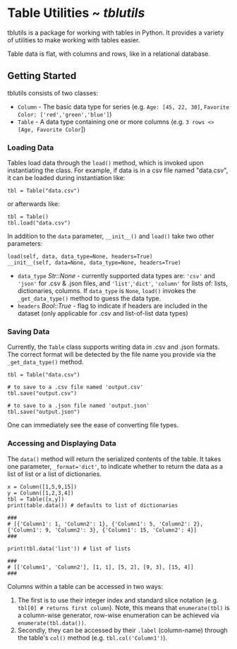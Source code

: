 # Table Utilities ~ *tblutils*

tblutils is a package for working with tables in Python. It provides a variety of utilities to make working with tables easier.

Table data is flat, with columns and rows, like in a relational database.

## Getting Started

tblutils consists of two classes:
* `Column` - The basic data type for series (e.g. `Age: [45, 22, 30]`, `Favorite Color: ['red','green','blue']`)
* `Table` - A data type containing one or more columns (e.g. `3 rows <> [Age, Favorite Color`])


### Loading Data
Tables load data through the `load()` method, which is invoked upon instantiating the class.
For example, if data is in a csv file named "data.csv", it can be loaded during instantiation like:
```
tbl = Table("data.csv")
```
or afterwards like:
```
tbl = Table()
tbl.load("data.csv")
```

In addition to the `data` parameter, `__init__()` and `load()` take two other parameters:
```
load(self, data, data_type=None, headers=True)
__init__(self, data=None, data_type=None, headers=True)
```
* `data_type` *Str::None* - currently supported data types are: `'csv'` and `'json'` for .csv & .json files, and `'list'`,`'dict'`, `'column'` for lists of: lists, dictionaries, columns. If `data_type` is `None`, `load()` invokes the `_get_data_type()` method to guess the data type.
* `headers` *Bool::True* - flag to indicate if headers are included in the dataset (only applicable for .csv and list-of-list data types)



### Saving Data
Currently, the `Table` class supports writing data in .csv and .json formats. The correct format will be detected by the file name you provide via the `_get_data_type()` method.
```
tbl = Table("data.csv")

# to save to a .csv file named 'output.csv'
tbl.save("output.csv")

# to save to a .json file named 'output.json'
tbl.save("output.json")
```
One can immediately see the ease of converting file types.

### Accessing and Displaying Data
The `data()` method will return the serialized contents of the table. It takes one parameter, `_format='dict'`, to indicate whether to return the data as a list of list or a list of dictionaries.

```
x = Column([1,5,9,15])
y = Column([1,2,3,4])
tbl = Table([x,y])
print(table.data()) # defaults to list of dictionaries

###
# [{'Column1': 1, 'Column2': 1}, {'Column1': 5, 'Column2': 2}, {'Column1': 9, 'Column2': 3}, {'Column1': 15, 'Column2': 4}]
###

print(tbl.data('list')) # list of lists

###
# [['Column1', 'Column2'], [1, 1], [5, 2], [9, 3], [15, 4]]
###
```

Columns within a table can be accessed in two ways: 
1) The first is to use their integer index and standard slice notation (e.g. `tbl[0] # returns first column`). Note, this means that `enumerate(tbl)` is a column-wise generator, row-wise enumeration can be achieved via `enumerate(tbl.data())`.
2) Secondly, they can be accessed by their `.label` (column-name) through the table's `col()` method (e.g. `tbl.col('Column1')`).
